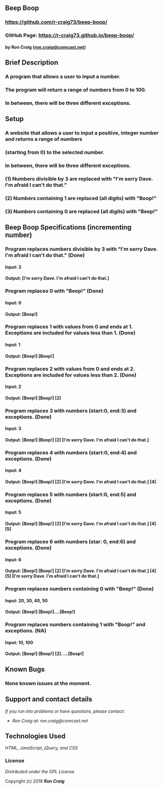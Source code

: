 ## Beep Boop

### https://github.com/r-craig73/beep-boop/

### GitHub Page:  https://r-craig73.github.io/beep-boop/

#### by Ron Craig (ron.craig@comcast.net)

## Brief Description
### A program that allows a user to input a number.
### The program will return a range of numbers from 0 to 100.
### In between, there will be three different exceptions.

## Setup
### A website that allows a user to input a positive, integer number and returns a range of numbers
### (starting from 0) to the selected number.
### In between, there will be three different exceptions.
### (1) Numbers divisible by 3 are replaced with "I'm sorry Dave. I'm afraid I can't do that."
### (2) Numbers containing 1 are replaced (all digits) with "Boop!"
### (3) Numbers containing 0 are replaced (all digits) with "Beep!"

## Beep Boop Specifications (incrementing number)

### Program replaces numbers divisible by 3 with "I'm sorry Dave. I'm afraid I can't do that." (Done)
#### Input: 3
#### Output: [I'm sorry Dave. I'm afraid I can't do that.]

### Program replaces 0 with "Beep!" (Done)
#### Input: 0
#### Output: [Beep!]

### Program replaces 1 with values from 0 and ends at 1. Exceptions are included for values less than 1. (Done)
#### Input: 1
#### Output: [Beep!] [Boop!]

### Program replaces 2 with values from 0 and ends at 2. Exceptions are included for values less than 2. (Done)
#### Input: 2
#### Output: [Beep!] [Boop!] [2]

### Program replaces 3 with numbers (start:0, end:3) and exceptions. (Done)
#### Input: 3
#### Output: [Beep!] [Boop!] [2] [I'm sorry Dave. I'm afraid I can't do that.]

### Program replaces 4 with numbers (start:0, end:4) and exceptions. (Done)
#### Input: 4
#### Output: [Beep!] [Boop!] [2] [I'm sorry Dave. I'm afraid I can't do that.] [4]

### Program replaces 5 with numbers (start:0, end:5) and exceptions. (Done)
#### Input: 5
#### Output: [Beep!] [Boop!] [2] [I'm sorry Dave. I'm afraid I can't do that.] [4] [5]

### Program replaces 6 with numbers (star: 0, end:6) and exceptions. (Done)
#### Input: 6
#### Output: [Beep!] [Boop!] [2] [I'm sorry Dave. I'm afraid I can't do that.] [4] [5] [I'm sorry Dave. I'm afraid I can't do that.]

### Program replaces numbers containing 0 with "Beep!" (Done)
#### Input: 20, 30, 40, 50
#### Output: [Beep!] [Boop!]....[Beep!]

### Program replaces numbers containing 1 with "Boop!" and exceptions. (NA)
#### Input: 10, 100
#### Output: [Beep!] [Boop!] [2].....[Boop!]

## Known Bugs
### None known issues at the moment.

## Support and contact details
_If you run into problems or have questions, please contact:_
* _Ron Craig at: ron.craig@comcast.net_

## Technologies Used
_HTML, JavaScript, jQuery, and CSS_

### License
*Distributed under the GPL License*

Copyright (c) 2018 **_Ron Craig_**
